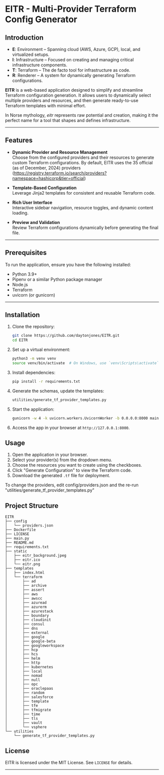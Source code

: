 # EITR - Multi-Provider Terraform Config Generator

## Introduction
- **E**: Environment – Spanning cloud (AWS, Azure, GCP), local, and virtualized setups.
- **I**: Infrastructure – Focused on creating and managing critical infrastructure components.
- **T**: Terraform – The de facto tool for infrastructure as code.
- **R**: Renderer – A system for dynamically generating Terraform configurations.

**EITR** is a web-based application designed to simplify and streamline Terraform configuration generation. It allows users to dynamically select multiple providers and resources, and then generate ready-to-use Terraform templates with minimal effort.  

In Norse mythology, *eitr* represents raw potential and creation, making it the perfect name for a tool that shapes and defines infrastructure.

---

## Features

- **Dynamic Provider and Resource Management**  
  Choose from the configured providers and their resources to generate custom Terraform configurations.  By default, EITR uses the 35 official (as of December, 2024) providers (https://registry.terraform.io/search/providers?namespace=hashicorp&tier=official)

- **Template-Based Configuration**  
  Leverage Jinja2 templates for consistent and reusable Terraform code.

- **Rich User Interface**  
  Interactive sidebar navigation, resource toggles, and dynamic content loading.

- **Preview and Validation**  
  Review Terraform configurations dynamically before generating the final file.


---
## Prerequisites

To run the application, ensure you have the following installed:
- Python 3.9+
- Pipenv or a similar Python package manager
- Node.js 
- Terraform
- uvicorn (or gunicorn)

---

## Installation
1. Clone the repository:
   ```bash
   git clone https://github.com/daytonjones/EITR.git
   cd EITR
   ```
2. Set up a virtual environment:
   ```bash
   python3 -m venv venv
   source venv/bin/activate  # On Windows, use `venv\Scripts\activate`
   ```
3. Install dependencies:
   ```bash
   pip install -r requirements.txt
   ```
4. Generate the schemas, update the templates:
   ```bash
   utilities/generate_tf_provider_templates.py
   ```
5. Start the application:
   ```bash
   gunicorn -w 4 -k uvicorn.workers.UvicornWorker -b 0.0.0.0:8000 main:app
   ```
6. Access the app in your browser at `http://127.0.0.1:8000`.

## Usage
1. Open the application in your browser.
2. Select your provider(s) from the dropdown menu.
3. Choose the resources you want to create using the checkboxes.
4. Click "Generate Configuration" to view the Terraform code.
5. Download the generated `.tf` file for deployment.

To change the providers, edit config/providers.json and the re-run "utilities/generate_tf_provider_templates.py" 

## Project Structure

```
EITR
├── config
│   └── providers.json
├── Dockerfile
├── LICENSE
├── main.py
├── README.md
├── requirements.txt
├── static
│   ├── eitr_background.jpeg
│   ├── eitr.ico
│   └── eitr.png
├── templates
│   ├── index.html
│   └── terraform
│       ├── ad
│       ├── archive
│       ├── assert
│       ├── aws
│       ├── awscc
│       ├── azuread
│       ├── azurerm
│       ├── azurestack
│       ├── boundary
│       ├── cloudinit
│       ├── consul
│       ├── dns
│       ├── external
│       ├── google
│       ├── google-beta
│       ├── googleworkspace
│       ├── hcp
│       ├── hcs
│       ├── helm
│       ├── http
│       ├── kubernetes
│       ├── local
│       ├── nomad
│       ├── null
│       ├── opc
│       ├── oraclepaas
│       ├── random
│       ├── salesforce
│       ├── template
│       ├── tfe
│       ├── tfmigrate
│       ├── time
│       ├── tls
│       ├── vault
│       └── vsphere
└── utilities
    └── generate_tf_provider_templates.py
```

## License

EITR is licensed under the MIT License. See `LICENSE` for details.

---

